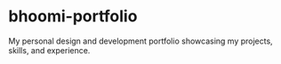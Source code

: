 # bhoomi-portfolio
My personal design and development portfolio showcasing my projects, skills, and experience.
